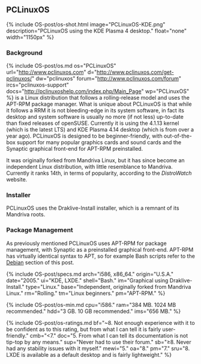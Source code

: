 ## PCLinuxOS
{% include OS-post/os-shot.html image="PCLinuxOS-KDE.png" description="PCLinuxOS using the KDE Plasma 4 desktop." float="none" width="1150px" %}

### Background
{% include OS-post/os.md os="PCLinuxOS" url="http://www.pclinuxos.com" d="http://www.pclinuxos.com/get-pclinuxos/" dw="pclinuxos" forum="http://www.pclinuxos.com/forum" ircs="pclinuxos-support" docs="http://pclinuxoshelp.com/index.php/Main_Page" wp="PCLinuxOS" %} is a Linux distribution that follows a rolling-release model and uses the APT-RPM package manager. What is unique about PCLinuxOS is that while it follows a RRM it is not bleeding-edge in its system software, in fact its desktop and system software is usually no more (if not less) up-to-date than fixed releases of openSUSE. Currently it is using the 4.1.13 kernel (which is the latest LTS) and KDE Plasma 4.14 desktop (which is from over a year ago). PCLinuxOS is designed to be beginner-friendly, with out-of-the-box support for many popular graphics cards and sound cards and the Synaptic graphical front-end for APT-RPM preinstalled.

It was originally forked from Mandriva Linux, but it has since become an independent Linux distribution, with little resemblance to Mandriva. Currently it ranks 14th, in terms of popularity, according to the *DistroWatch* website.

### Installer
PCLinuxOS uses the Draklive-Install installer, which is a remnant of its Mandriva roots.

### Package Management
As previously mentioned PCLinuxOS uses APT-RPM for package management, with Synaptic as a preinstalled graphical front-end. APT-RPM has virtually identical syntax to APT, so for example Bash scripts refer to the [Debian](#debian) section of this post.

{% include OS-post/specs.md arch="i586, x86_64." origin="U.S.A." date="2005." ui="KDE, LXDE." shell="Bash." im="Graphical using Draklive-Install." type="Linux." base="Independent, originally forked from Mandriva Linux." rm="Rolling." tm="Linux beginners." pm="APT-RPM." %}

{% include OS-post/os-min.md cpu="i586." ram="384 MB. 1024 MB recommended." hdd="3 GB. 10 GB recommended." ims="656 MB." %}

{% include OS-post/os-ratings.md bf="~8. Not enough experience with it to be confident as to this rating, but from what I can tell it is fairly user-friendly." cmb="&lt;7." doc="5. From what I can tell its documentation is not tip-top by any means." sup="Never had to use their forum." sb="&geq;8. Never had any stability issues with it myself." mewi="5." oa="8." pm="7." sru="8. LXDE is available as a default desktop and is fairly lightweight." %}
